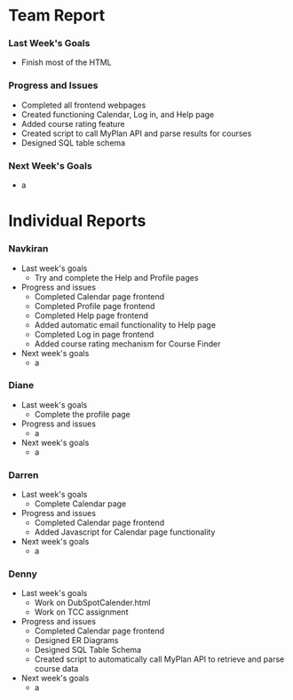 # Team Report
### Last Week's Goals
- Finish most of the HTML
### Progress and Issues
- Completed all frontend webpages
- Created functioning Calendar, Log in, and Help page
- Added course rating feature
- Created script to call MyPlan API and parse results for courses
- Designed SQL table schema
### Next Week's Goals
- a


# Individual Reports
### Navkiran
- Last week's goals
  - Try and complete the Help and Profile pages
- Progress and issues
  - Completed Calendar page frontend
  - Completed Profile page frontend
  - Completed Help page frontend
  - Added automatic email functionality to Help page
  - Completed Log in page frontend
  - Added course rating mechanism for Course Finder
- Next week's goals
  - a
### Diane
- Last week's goals
  - Complete the profile page
- Progress and issues
  - a
- Next week's goals
  - a
### Darren
- Last week's goals
  - Complete Calendar page
- Progress and issues
  - Completed Calendar page frontend
  - Added Javascript for Calendar page functionality
- Next week's goals
  - a  
### Denny
- Last week's goals
  - Work on DubSpotCalender.html
  - Work on TCC assignment
- Progress and issues
  - Completed Calendar page frontend
  - Designed ER Diagrams
  - Designed SQL Table Schema
  - Created script to automatically call MyPlan API to retrieve and parse course data
- Next week's goals
  - a
